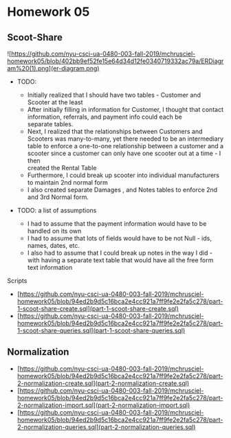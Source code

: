 # Homework 05

## Scoot-Share

![https://github.com/nyu-csci-ua-0480-003-fall-2019/mchrusciel-homework05/blob/402bb9ef52fe15e64d34d12fe0340719332ac79a/ERDiagram%20(1).png](er-diagram.png)

* TODO: 
    - Initially realized that I should have two tables - Customer and Scooter at the least
    - After initially filling in information for Customer, I thought that contact information, referrals, and payment info could each be   
      separate tables.
    - Next, I realized that the relationships between Customers and Scooters was many-to-many, yet there needed to be an intermediary table to 
      enforce a one-to-one relationship between a customer and a scooter since a customer can only have one scooter out at a time - I then   
      created the Rental Table
    - Furthermore, I could break up scooter into individual manufacturers to maintain 2nd normal form
    - I also created separate Damages , and Notes tables to enforce 2nd and 3rd Normal form.
    
* TODO: a list of assumptions

    - I had to assume that the payment information would have to be handled on its own
    - I had to assume that lots of fields would have to be not Null - ids, names, dates, etc.
    - I also had to assume that I could break up notes in the way I did - with having a separate text table that would have all the free form text information

Scripts

* [https://github.com/nyu-csci-ua-0480-003-fall-2019/mchrusciel-homework05/blob/94ed2b9d5c16bca2e4cc921a7ff9fe2e2fa5c278/part-1-scoot-share-create.sql](part-1-scoot-share-create.sql)
* [https://github.com/nyu-csci-ua-0480-003-fall-2019/mchrusciel-homework05/blob/94ed2b9d5c16bca2e4cc921a7ff9fe2e2fa5c278/part-1-scoot-share-queries.sql](part-1-scoot-share-queries.sql)

## Normalization

* [https://github.com/nyu-csci-ua-0480-003-fall-2019/mchrusciel-homework05/blob/94ed2b9d5c16bca2e4cc921a7ff9fe2e2fa5c278/part-2-normalization-create.sql](part-2-normalization-create.sql)
* [https://github.com/nyu-csci-ua-0480-003-fall-2019/mchrusciel-homework05/blob/94ed2b9d5c16bca2e4cc921a7ff9fe2e2fa5c278/part-2-normalization-import.sql](part-2-normalization-import.sql)
* [https://github.com/nyu-csci-ua-0480-003-fall-2019/mchrusciel-homework05/blob/94ed2b9d5c16bca2e4cc921a7ff9fe2e2fa5c278/part-2-normalization-queries.sql](part-2-normalization-queries.sql)
